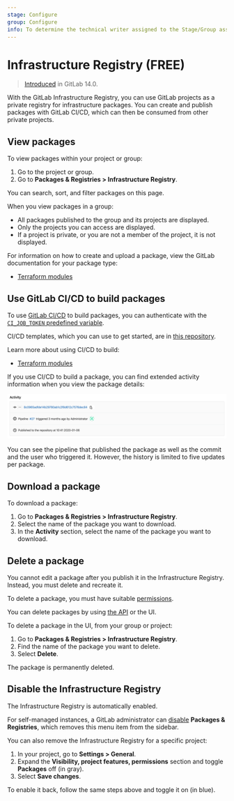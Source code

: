 ```yaml
---
stage: Configure
group: Configure
info: To determine the technical writer assigned to the Stage/Group associated with this page, see https://about.gitlab.com/handbook/engineering/ux/technical-writing/#assignments
---
```


# Infrastructure Registry **(FREE)**

> [Introduced](https://gitlab.com/groups/gitlab-org/-/epics/3221) in GitLab 14.0.

With the GitLab Infrastructure Registry, you can use GitLab projects as a
private registry for infrastructure packages. You can create and publish
packages with GitLab CI/CD, which can then be consumed from other private
projects.

## View packages

To view packages within your project or group:

1. Go to the project or group.
1. Go to **Packages & Registries > Infrastructure Registry**.

You can search, sort, and filter packages on this page.

When you view packages in a group:

- All packages published to the group and its projects are displayed.
- Only the projects you can access are displayed.
- If a project is private, or you are not a member of the project, it is not displayed.

For information on how to create and upload a package, view the GitLab
documentation for your package type:

- [Terraform modules](../terraform_module_registry/index.md)

## Use GitLab CI/CD to build packages

To use [GitLab CI/CD](../../../ci/index.md) to build packages, you can
authenticate with the [`CI_JOB_TOKEN` predefined variable](../../../ci/variables/predefined_variables.md).

CI/CD templates, which you can use to get started, are in [this repository](https://gitlab.com/gitlab-org/gitlab/-/tree/master/lib/gitlab/ci/templates).

Learn more about using CI/CD to build:

- [Terraform modules](../terraform_module_registry/index.md#publish-a-terraform-module-by-using-cicd)

If you use CI/CD to build a package, you can find extended activity information
when you view the package details:

![Package CI/CD activity](../package_registry/img/package_activity_v12_10.png)

You can see the pipeline that published the package as well as the commit and the user who triggered it. However, the history is limited to five updates per package.

## Download a package

To download a package:

1. Go to **Packages & Registries > Infrastructure Registry**.
1. Select the name of the package you want to download.
1. In the **Activity** section, select the name of the package you want to download.

## Delete a package

You cannot edit a package after you publish it in the Infrastructure Registry. Instead, you
must delete and recreate it.

To delete a package, you must have suitable [permissions](../../permissions.md).

You can delete packages by using [the API](../../../api/packages.md#delete-a-project-package) or the UI.

To delete a package in the UI, from your group or project:

1. Go to **Packages & Registries > Infrastructure Registry**.
1. Find the name of the package you want to delete.
1. Select **Delete**.

The package is permanently deleted.

## Disable the Infrastructure Registry

The Infrastructure Registry is automatically enabled.

For self-managed instances, a GitLab administrator can
[disable](../../../administration/packages/index.md) **Packages & Registries**,
which removes this menu item from the sidebar.

You can also remove the Infrastructure Registry for a specific project:

1. In your project, go to **Settings > General**.
1. Expand the **Visibility, project features, permissions** section and toggle **Packages** off (in gray).
1. Select **Save changes**.

To enable it back, follow the same steps above and toggle it on (in blue).
